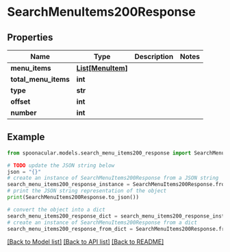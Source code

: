 # SearchMenuItems200Response



## Properties

Name | Type | Description | Notes
------------ | ------------- | ------------- | -------------
**menu_items** | [**List[MenuItem]**](MenuItem.md) |  | 
**total_menu_items** | **int** |  | 
**type** | **str** |  | 
**offset** | **int** |  | 
**number** | **int** |  | 

## Example

```python
from spoonacular.models.search_menu_items200_response import SearchMenuItems200Response

# TODO update the JSON string below
json = "{}"
# create an instance of SearchMenuItems200Response from a JSON string
search_menu_items200_response_instance = SearchMenuItems200Response.from_json(json)
# print the JSON string representation of the object
print(SearchMenuItems200Response.to_json())

# convert the object into a dict
search_menu_items200_response_dict = search_menu_items200_response_instance.to_dict()
# create an instance of SearchMenuItems200Response from a dict
search_menu_items200_response_from_dict = SearchMenuItems200Response.from_dict(search_menu_items200_response_dict)
```
[[Back to Model list]](../README.md#documentation-for-models) [[Back to API list]](../README.md#documentation-for-api-endpoints) [[Back to README]](../README.md)


